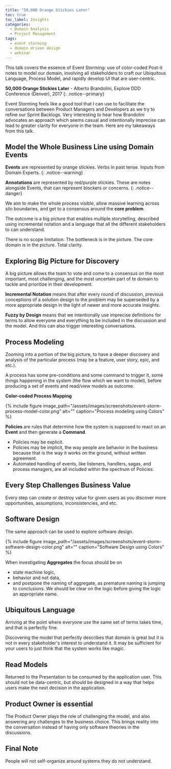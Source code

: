 ```yaml
---
title: "50,000 Orange Stickies Later"
toc: true
toc_label: Insights
categories:
  - Domain Analysis
  - Project Management
tags:
  - event storming
  - domain driven design
  - webinar
---
```


This talk covers the essence of Event Storming: use of color-coded Post-it notes to model our domain, involving all stakeholders to craft our Ubiquitous Language, Process Model, and rapidly develop UI that are user-centric.

**50,000 Orange Stickies Later** - Alberto Brandolini, Explore DDD Conference (Denver), 2017
{: .notice--primary}

Event Storming feels like a good tool that I can use to facilitate the conversations between Product Managers and Developers as we try to refine our Sprint Backlogs. Very interesting to hear how Brandolini advocates an approach which seems casual and intentionally imprecise can lead to greater clarity for everyone in the team. Here are my takeaways from this talk.

## Model the Whole Business Line using Domain Events

**Events** are represented by orange stickies. Verbs in past tense. Inputs from Domain Experts.
{: .notice--warning}

**Annotations** are represented by red/purple stickies. These are notes alongside Events, that can represent blockers or concerns.
{: .notice--danger}

We aim to make the whole process visible, allow massive learning across silo boundaries, and get to a consensus around the **core problem**.

The outcome is a big picture that enables multiple storytelling, described using incremental notation and a language that all the different stakeholders to can understand.

There is no scope limitation. The bottleneck is in the picture. The core domain is in the picture. Total clarity.

## Exploring Big Picture for Discovery

A big picture allows the team to vote and come to a consensus on the most important, most challenging, and the most uncertain part of te domain to tackle and prioritize in their development.

**Incremental Notation** means that after every round of discussion, previous conceptions of a solution design to the problem may be superseded by a more appropriate design in the light of newer and more accurate insights.

**Fuzzy by Design** means that we intentionally use imprecise definitions for terms to allow everyone and everything to be included in the discussion and the model. And this can also trigger interesting conversations.

## Process Modeling
Zooming into a portion of the big picture, to have a deeper discovery and analysis of the particular process (may be a feature, user story, epic, and etc.).

A process has some pre-conditions and some command to trigger it, some things happening in the system (the flow which we want to model), before producing a set of events and read/view models as outcome.

**Color-coded Process Mapping**

{% include figure image_path="/assets/images/screenshots/event-storm-process-model-color.png" alt="" caption="Process modeling using Colors" %}

**Policies** are rules that determine how the system is supposed to react on an **Event** and then generate a **Command**.
- Policies may be explicit.
- Policies may be implicit, the way people are behavior in the business because that is the way it works on the ground, without written agreement.
- Automated handling of events, like listeners, handlers, sagas, and process managers, are all included within the spectrum of Policies.

## Every Step Challenges Business Value
Every step can create or destroy value for given users as you discover more opportunities, assumptions, inconsistencies, and etc.

## Software Design
The same approach can be used to explore software design.

{% include figure image_path="/assets/images/screenshots/event-storm-software-design-color.png" alt="" caption="Software Design using Colors" %}

When investigating **Aggregates** the focus should be on 
- state machine logic, 
- behavior and not data, 
- and postpone the naming of aggregate, as premature naming is jumping to conclusions. We should be clear on the logic before giving the logic an appropriate name.

## Ubiquitous Language
Arriving at the point where everyone use the same set of terms takes time, and that is perfectly fine. 

Discovering the model that perfectly describes that domain is great but it is not in every stakeholder's interest to understand it. It may be sufficient for your users to just think that the system works like magic.

## Read Models
Returned to the Presentation to be consumed by the application user. This should not be data-centric, but should be designed in a way that helps users make the next decision in the application.

## Product Owner is essential
The Product Owner plays the role of challenging the model, and also answering any challenges to the business choice. This brings reality into the conversation instead of having only software theories in the discussions.

## Final Note
People will not self-organize around systems they do not understand.